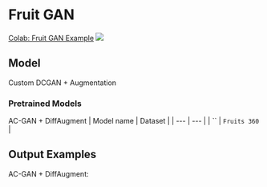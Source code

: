 # Fruit GAN 


[Colab: Fruit GAN Example]() [![](https://colab.research.google.com/assets/colab-badge.svg)]()

## Model 
Custom DCGAN + Augmentation

### Pretrained Models 
AC-GAN + DiffAugment 
| Model name | Dataset |
| --- | --- | 
| `` | `Fruits 360` | 

## Output Examples 
AC-GAN + DiffAugment:
  
